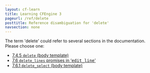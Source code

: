 ```yaml
---
layout: cf-learn
title: Learning CFEngine 3
pageurl: /ref/delete
posttitle: Reference disambiguation for 'delete'
navsection: none
---
```


The term 'delete' could refer to several sections in the documentation. Please choose one:

- [7.4.5 <code>delete</code> (body template)](https://cfengine.com/manuals/cf3-reference.html#delete-in-files)
- [7.6 <code>delete_lines</code> promises in &lsquo;<samp><span class="samp">edit_line</span></samp>&rsquo;](https://cfengine.com/manuals/cf3-reference.html#delete_lines-in-edit_line-promises)
- [7.6.1 <code>delete_select</code> (body template)](https://cfengine.com/manuals/cf3-reference.html#delete_select-in-delete_lines)
